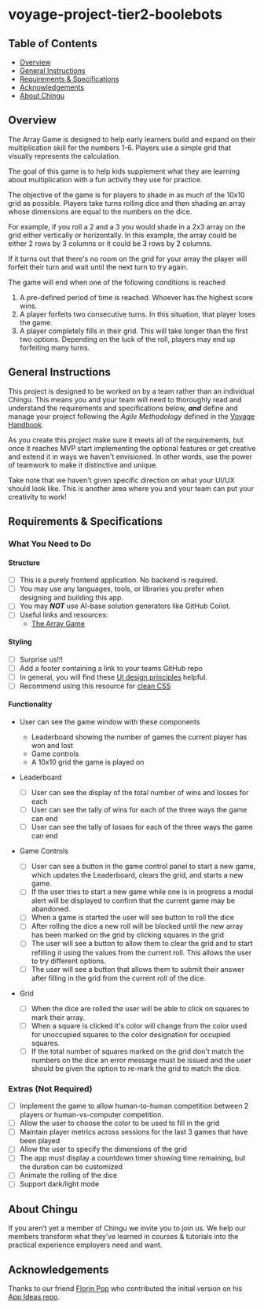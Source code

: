 # voyage-project-tier2-boolebots

## Table of Contents

* [Overview](#overview)
* [General Instructions](#general-instructions)
* [Requirements & Specifications](#requirements-specifications)
* [Acknowledgements](#acknowledgements)
* [About Chingu](#about-chingu)

## Overview

The Array Game is designed to help early learners build and expand on their
multiplication skill for the numbers 1-6. Players use a simple grid that
visually represents the calculation.

The goal of this game is to help kids supplement what they are learning about
multiplication with a fun activity they use for practice. 

The objective of the game is for players to shade in as much of the 10x10 grid
as possible. Players take turns rolling dice and then shading an array whose
dimensions are equal to the numbers on the dice. 

For example, if you roll a 2 and a 3 you would shade in a 2x3 array on the 
grid either vertically or horizontally. In this example, the array could be 
either 2 rows by 3 columns or it could be 3 rows by 2 columns.

If it turns out that there's no room on the grid for your array the player 
will forfeit their turn and wait until the next turn to try again.

The game will end when one of the following conditions is reached:

1. A pre-defined period of time is reached. Whoever has the highest score wins.
2. A player forfeits two consecutive turns. In this situation, 
that player loses the game. 
3. A player completely fills in their  grid. This will take longer than the first two options. Depending on the luck of the roll, players may end up forfeiting many turns.

## General Instructions

This project is designed to be worked on by a team rather than an individual
Chingu. This means you and your team will need to thoroughly read and
understand the requirements and specifications below, **_and_** define and
manage your project following the _Agile Methodology_ defined in the
[Voyage Handbook](https://chingucohorts.notion.site/Voyage-Guide-1e528dcbf1d241c9a93b4627f6f1c809).

As you create this project make sure it meets all of the requirements, but once
it reaches MVP start implementing the optional features or get creative and
extend it in ways we haven't envisioned. In other words, use the power of
teamwork to make it distinctive and unique.

Take note that we haven't given specific direction on what your UI/UX should
look like. This is another area where you and your team can put your creativity 
to work! 

## Requirements & Specifications

### What You Need to Do

#### Structure

- [ ] This is a purely frontend application. No backend is required. 
- [ ] You may use any languages, tools, or libraries you prefer when designing and building this app. 
- [ ] You may **_NOT_** use AI-base solution generators like GitHub Coilot.
- [ ] Useful links and resources:
    - [The Array Game](https://www.whatdowedoallday.com/array-game/)

#### Styling

- [ ] Surprise us!!!
- [ ] Add a footer containing a link to your teams GitHub repo
- [ ] In general, you will find these [UI design principles](https://www.justinmind.com/ui-design/principles) helpful.
- [ ] Recommend using this resource for [clean CSS](https://www.devbridge.com/articles/implementing-clean-css-bem-method/)

#### Functionality

-   User can see the game window with these components
    - Leaderboard showing the number of games the current player has won and lost
    - Game controls
    - A 10x10 grid the game is played on

- Leaderboard
    -   [ ] User can see the display of the total number of wins and losses for each 
    -   [ ] User can see the tally of wins for each of the three ways the game
    can end
    -   [ ] User can see the tally of losses for each of the three ways the game
    can end

- Game Controls
    -   [ ] User can see a button in the game control panel to start a new game, which updates the Leaderboard, clears the grid, and starts a new game.
    -   [ ] If the user tries to start a new game while one is in progress a modal alert will be displayed to confirm that the current game may be abandoned.
    -   [ ] When a game is started the user will see button to roll the dice
    -   [ ] After rolling the dice a new roll will be blocked until the new 
    array has been marked on the grid by clicking squares in the grid
    -   [ ] The user will see a button to allow them to clear the grid and 
    to start refilling it using the values from the current roll. This allows
    the user to try different options.
    -   [ ] The user will see a button that allows them to submit their answer
    after filling in the grid from the current roll of the dice.

- Grid
    -   [ ] When the dice are rolled the user will be able to click on squares
    to mark their array.
    -   [ ] When a square is clicked it's color will change from the color used
    for unoccupied squares to the color designation for occupied squares.
    -   [ ] If the total number of squares marked on the grid don't match the
    numbers on the dice an error message must be issued and the user should be
    given the option to re-mark the grid to match the dice.

### Extras (Not Required)

-   [ ] Implement the game to allow human-to-human competition between 2 players or human-vs-computer competition.
-   [ ]  Allow the user to choose the color to be used to fill in the grid
-   [ ]  Maintain player metrics across sessions for the last 3 games that have been played
-   [ ]  Allow the user to specify the dimensions of the grid 
-   [ ]  The app must display a countdown timer showing time remaining, but the duration can be customized
-   [ ]  Animate the rolling of the dice
-   [ ]  Support dark/light mode

## About Chingu

If you aren’t yet a member of Chingu we invite you to join us. We help our 
members transform what they’ve learned in courses & tutorials into the 
practical experience employers need and want.

## Acknowledgements

Thanks to our friend [Florin Pop](https://twitter.com/florinpop1705) who 
contributed the initial version on his [App Ideas repo](https://github.com/florinpop17/app-ideas). 